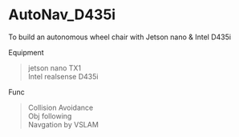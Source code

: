 # AutoNav_D435i 
To build an autonomous wheel chair with Jetson nano &amp; Intel D435i 


 Equipment 
> jetson nano TX1   
> Intel realsense D435i

 Func
> Collision Avoidance  
> Obj following  
> Navgation by VSLAM  
